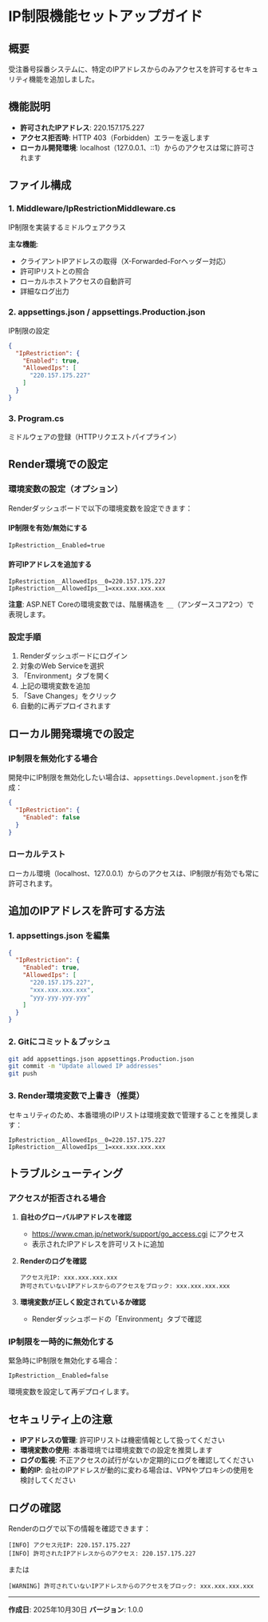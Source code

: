# IP制限機能セットアップガイド

## 概要

受注番号採番システムに、特定のIPアドレスからのみアクセスを許可するセキュリティ機能を追加しました。

## 機能説明

- **許可されたIPアドレス**: 220.157.175.227
- **アクセス拒否時**: HTTP 403（Forbidden）エラーを返します
- **ローカル開発環境**: localhost（127.0.0.1、::1）からのアクセスは常に許可されます

## ファイル構成

### 1. Middleware/IpRestrictionMiddleware.cs
IP制限を実装するミドルウェアクラス

**主な機能**:
- クライアントIPアドレスの取得（X-Forwarded-Forヘッダー対応）
- 許可IPリストとの照合
- ローカルホストアクセスの自動許可
- 詳細なログ出力

### 2. appsettings.json / appsettings.Production.json
IP制限の設定

```json
{
  "IpRestriction": {
    "Enabled": true,
    "AllowedIps": [
      "220.157.175.227"
    ]
  }
}
```

### 3. Program.cs
ミドルウェアの登録（HTTPリクエストパイプライン）

## Render環境での設定

### 環境変数の設定（オプション）

Renderダッシュボードで以下の環境変数を設定できます：

#### IP制限を有効/無効にする
```
IpRestriction__Enabled=true
```

#### 許可IPアドレスを追加する
```
IpRestriction__AllowedIps__0=220.157.175.227
IpRestriction__AllowedIps__1=xxx.xxx.xxx.xxx
```

**注意**: ASP.NET Coreの環境変数では、階層構造を `__`（アンダースコア2つ）で表現します。

### 設定手順

1. Renderダッシュボードにログイン
2. 対象のWeb Serviceを選択
3. 「Environment」タブを開く
4. 上記の環境変数を追加
5. 「Save Changes」をクリック
6. 自動的に再デプロイされます

## ローカル開発環境での設定

### IP制限を無効化する場合

開発中にIP制限を無効化したい場合は、`appsettings.Development.json`を作成：

```json
{
  "IpRestriction": {
    "Enabled": false
  }
}
```

### ローカルテスト

ローカル環境（localhost、127.0.0.1）からのアクセスは、IP制限が有効でも常に許可されます。

## 追加のIPアドレスを許可する方法

### 1. appsettings.json を編集

```json
{
  "IpRestriction": {
    "Enabled": true,
    "AllowedIps": [
      "220.157.175.227",
      "xxx.xxx.xxx.xxx",
      "yyy.yyy.yyy.yyy"
    ]
  }
}
```

### 2. Gitにコミット＆プッシュ

```bash
git add appsettings.json appsettings.Production.json
git commit -m "Update allowed IP addresses"
git push
```

### 3. Render環境変数で上書き（推奨）

セキュリティのため、本番環境のIPリストは環境変数で管理することを推奨します：

```
IpRestriction__AllowedIps__0=220.157.175.227
IpRestriction__AllowedIps__1=xxx.xxx.xxx.xxx
```

## トラブルシューティング

### アクセスが拒否される場合

1. **自社のグローバルIPアドレスを確認**
   - https://www.cman.jp/network/support/go_access.cgi にアクセス
   - 表示されたIPアドレスを許可リストに追加

2. **Renderのログを確認**
   ```
   アクセス元IP: xxx.xxx.xxx.xxx
   許可されていないIPアドレスからのアクセスをブロック: xxx.xxx.xxx.xxx
   ```

3. **環境変数が正しく設定されているか確認**
   - Renderダッシュボードの「Environment」タブで確認

### IP制限を一時的に無効化する

緊急時にIP制限を無効化する場合：

```
IpRestriction__Enabled=false
```

環境変数を設定して再デプロイします。

## セキュリティ上の注意

- **IPアドレスの管理**: 許可IPリストは機密情報として扱ってください
- **環境変数の使用**: 本番環境では環境変数での設定を推奨します
- **ログの監視**: 不正アクセスの試行がないか定期的にログを確認してください
- **動的IP**: 会社のIPアドレスが動的に変わる場合は、VPNやプロキシの使用を検討してください

## ログの確認

Renderのログで以下の情報を確認できます：

```
[INFO] アクセス元IP: 220.157.175.227
[INFO] 許可されたIPアドレスからのアクセス: 220.157.175.227
```

または

```
[WARNING] 許可されていないIPアドレスからのアクセスをブロック: xxx.xxx.xxx.xxx
```

---

**作成日**: 2025年10月30日
**バージョン**: 1.0.0
